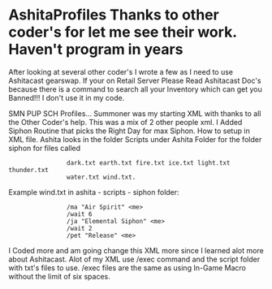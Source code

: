 # AshitaProfiles Thanks to other coder's for let me see their work. Haven't program in years
After looking at several other coder's I wrote a few as I need to use Ashitacast gearswap.
If your on Retail Server Please Read Ashitacast Doc's because there is a command to search all
your Inventory which can get you Banned!!! I don't use it in my code.

SMN PUP SCH Profiles...
Summoner was my starting XML with thanks to all the Other Coder's help. This was a mix of 2 other people xml.
I Added Siphon Routine that picks the Right Day for max Siphon. How to setup in XML file.
					Ashita looks in the folder Scripts under Ashita Folder for 
					the folder siphon for files called
					
					dark.txt earth.txt fire.txt ice.txt light.txt thunder.txt 
					water.txt wind.txt. 
  Example wind.txt in ashita - scripts - siphon folder:
					
					/ma "Air Spirit" <me>
					/wait 6
					/ja "Elemental Siphon" <me>
					/wait 2
					/pet "Release" <me>

I Coded more and am going change this XML more since I learned alot more about Ashitacast.
Alot of my XML use /exec command and the script folder with txt's files to use. /exec files
are the same as using In-Game Macro without the limit of six spaces.
